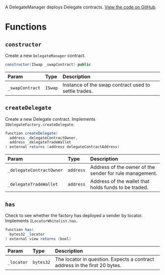 A DelegateManager deploys Delegate contracts. [View the code on GitHub](https://github.com/airswap/airswap-protocols/tree/master/protocols/sender-factory).

# Functions

## `constructor`

Create a new `DelegateManager` contract.

```java
constructor(ISwap _swapContract) public
```

| Param           | Type    | Description                                          |
| :-------------- | :------ | :--------------------------------------------------- |
| `_swapContract` | `ISwap` | Instance of the swap contract used to settle trades. |

## `createDelegate`

Create a new Delegate contract. Implements `IDelegateFactory.createDelegate`.

```java
function createDelegate(
  address _delegateContractOwner,
  address _delegateTradeWallet
) external returns (address delegateContractAddress)
```

| Param                    | Type      | Description                                             |
| :----------------------- | :-------- | :------------------------------------------------------ |
| `_delegateContractOwner` | `address` | Address of the owner of the sender for rule management. |
| `_delegateTradeWallet`   | `address` | Address of the wallet that holds funds to be traded.    |

## `has`

Check to see whether the factory has deployed a sender by locator. Implements `ILocatorWhitelist.has`.

```java
function has(
  bytes32 _locator
) external view returns (bool)
```

| Param      | Type      | Description                                                                |
| :--------- | :-------- | :------------------------------------------------------------------------- |
| `_locator` | `bytes32` | The locator in question. Expects a contract address in the first 20 bytes. |
